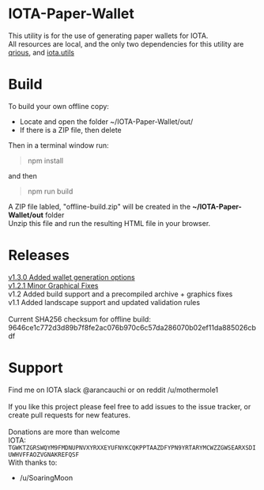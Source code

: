 # IOTA-Paper-Wallet
This utility is for the use of generating paper wallets for IOTA.<br>
All resources are local, and the only two dependencies for this utility are <a href="https://github.com/neocotic/qrious">qrious</a>, and <a href = "https://github.com/iotaledger/iota.lib.js">iota.utils</a>
<br>
# Build
To build your own offline copy:<br>
* Locate and open the folder ~/IOTA-Paper-Wallet/out/<br>
* If there is a ZIP file, then delete<br>

Then in a terminal window run:
>npm install <enter>

and then <br>

>npm run build <enter>

A ZIP file labled, "offline-build.zip" will be created in the **~/IOTA-Paper-Wallet/out** folder<br>
Unzip this file and run the resulting HTML file in your browser.
<br>
# Releases
<a href="https://github.com/arancauchi/IOTA-Paper-Wallet/releases/tag/1.3.0">v1.3.0 Added wallet generation options</a><br>
<a href="https://github.com/arancauchi/IOTA-Paper-Wallet/releases/tag/1.2.1">v1.2.1 Minor Graphical Fixes</a><br>
v1.2 Added build support and a precompiled archive + graphics fixes<br>
v1.1 Added landscape support and updated validation rules<br>
<br>
Current SHA256 checksum for offline build: 9646ce1c772d3d89b7f8fe2ac076b970c6c57da286070b02ef11da885026cbdf
<br>
# Support
Find me on IOTA slack @arancauchi or on reddit /u/mothermole1
<br>
<br>
If you like this project please feel free to add issues to the issue tracker, or create pull requests for new features. 
<br>
<br>
Donations are more than welcome<br>
IOTA: `TGWKTZGRSWQYM9FMDNUPNVXYRXXEYUFNYKCQKPPTAAZDFYPN9YRTARYMCWZZGWSEARXSDIUWHVFFAOZVGNAKREFQSF`
<br>
With thanks to: 
- /u/SoaringMoon
